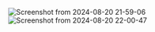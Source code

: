 ![Screenshot from 2024-08-20 21-59-06](https://github.com/user-attachments/assets/2fb70de2-9ba2-4b7c-90a0-936f3af52f8a)
![Screenshot from 2024-08-20 22-00-47](https://github.com/user-attachments/assets/6235ce01-1cae-4860-aa54-688e337da69f)
